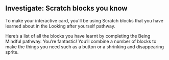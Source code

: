 ## Investigate: Scratch blocks you know
To make your interactive card, you'll be using Scratch blocks that you have learned about in the Looking after yourself pathway.

Here’s a list of all the blocks you have learnt by completing the Being Mindful pathway. You’re fantastic! You’ll combine a number of blocks to make the things you need such as a button or a shrinking and disappearing sprite. 

```blocks3

```
